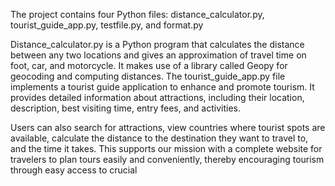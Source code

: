 The project contains four Python files: distance_calculator.py, tourist_guide_app.py, testfile.py, and format.py 

Distance_calculator.py is a Python program that calculates the distance between any two locations and gives an approximation of travel time on foot, car, and motorcycle. It makes use of a library called Geopy for geocoding and computing distances. 
The tourist_guide_app.py file implements a tourist guide application to enhance and promote tourism. It provides detailed information about attractions, including their location, description, best visiting time, entry fees, and activities.

Users can also search for attractions, view countries where tourist spots are available, calculate the distance to the destination they want to travel to, and the time it takes. This supports our mission with a complete website for travelers to plan tours easily and conveniently, thereby encouraging tourism through easy access to crucial
